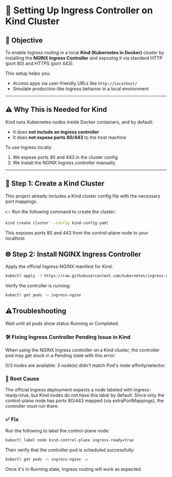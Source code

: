 # 🚀 Setting Up Ingress Controller on Kind Cluster

## 🎯 Objective

To enable Ingress routing in a local **Kind (Kubernetes in Docker)** cluster by installing the **NGINX Ingress Controller** and exposing it via standard HTTP (port 80) and HTTPS (port 443).

This setup helps you:

- Access apps via user-friendly URLs like `http://localhost/`
- Simulate production-like Ingress behavior in a local environment

---

## ⚠️ Why This is Needed for Kind

Kind runs Kubernetes nodes inside Docker containers, and by default:

- It does **not include an Ingress controller**
- It does **not expose ports 80/443** to the host machine

To use Ingress locally:

1. We expose ports 80 and 443 in the cluster config
2. We install the NGINX Ingress controller manually

---

## 🧱 Step 1: Create a Kind Cluster

This project already includes a Kind cluster config file with the necessary port mappings.

👉 Run the following command to create the cluster:

```bash
kind create cluster --config kind-config.yaml
```

This exposes ports 80 and 443 from the control-plane node to your localhost.

## 🌐 Step 2: Install NGINX Ingress Controller

Apply the official Ingress-NGINX manifest for Kind:

```bash
kubectl apply -f https://raw.githubusercontent.com/kubernetes/ingress-nginx/controller-v1.10.1/deploy/static/provider/kind/deploy.yaml

```

Verify the controller is running:

```bash
kubectl get pods -n ingress-nginx
```

## ⚠️Troubleshooting

Wait until all pods show status Running or Completed.

### 🛠 Fixing Ingress Controller Pending Issue in Kind

When using the NGINX Ingress controller on a Kind cluster, the controller pod may get stuck in a Pending state with this error:

0/3 nodes are available: 3 node(s) didn't match Pod's node affinity/selector.

### 📌 Root Cause

The official Ingress deployment expects a node labeled with ingress-ready=true, but Kind nodes do not have this label by default. Since only the control-plane node has ports 80/443 mapped (via extraPortMappings), the controller must run there.

### ✅ Fix

Run the following to label the control-plane node:

```bash
kubectl label node kind-control-plane ingress-ready=true
```

Then verify that the controller pod is scheduled successfully:

```bash
kubectl get pods -n ingress-nginx -w
```

Once it's in Running state, Ingress routing will work as expected.
